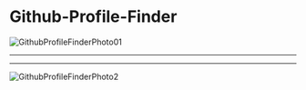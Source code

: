 # Github-Profile-Finder


![GithubProfileFinderPhoto01](https://user-images.githubusercontent.com/72153125/123539524-e1245480-d742-11eb-9b25-3c284a7f1b37.png)

-------------
-------------
![GithubProfileFinderPhoto2](https://user-images.githubusercontent.com/72153125/123539485-b20de300-d742-11eb-81b8-faf5de38ba54.png)
